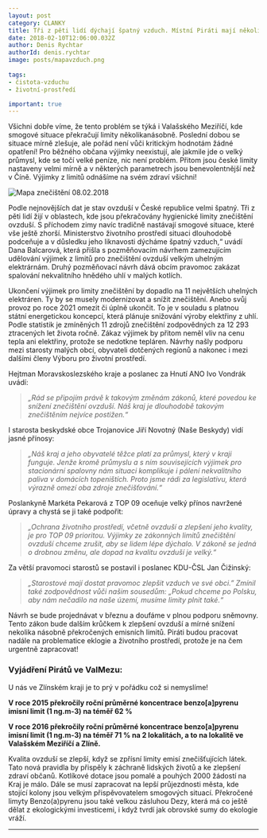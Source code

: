 ```yaml
---
layout: post
category: CLANKY
title: Tři z pěti lidí dýchají špatný vzduch. Místní Piráti mají několik návrhů na jejich řešení.
date: 2018-02-10T12:06:00.032Z
author: Denis Rychtar
authorId: denis.rychtar
image: posts/mapavzduch.png
 
tags: 
- čistota-vzduchu 
- životní-prostředí

important: true
---
```

Všichni dobře víme, že tento problém se týká i Valašského Meziříčí, kde smogové situace překračují limity několikanásobně. Poslední dobou se situace mírně zlešuje, ale pořád není vůči kritickým hodnotám žádné opatření!
Pro běžného občana výjimky neexistují, ale jakmile jde o velký průmysl, kde se točí velké peníze, nic není problém. Přitom jsou české limity nastaveny velmi mírně a v některých parametrech jsou benevolentnější než v Číně. Výjimky z limitů odnášíme na svém zdraví všichni!

![Mapa znečištění 08.02.2018](https://valmez.pirati.cz/assets/img/posts/mapavzduch2.png)

Podle nejnovějších dat je stav ovzduší v České republice velmi špatný. Tři z pěti lidí žijí v oblastech, kde jsou překračovány hygienické limity znečištění ovzduší. S příchodem zimy navíc tradičně nastávají smogové situace, které vše ještě zhorší. Ministerstvo životního prostředí situaci dlouhodobě podceňuje a v důsledku jeho liknavosti dýcháme špatný vzduch,“ uvádí Dana Balcarová, která přišla s pozměňovacím návrhem zamezujícím udělování výjimek z limitů pro znečištění ovzduší velkým uhelným elektrárnám. Druhý pozměňovací návrh dává obcím pravomoc zakázat spalování nekvalitního hnědého uhlí v malých kotlích.

Ukončení výjimek pro limity znečištění by dopadlo na 11 největších uhelných elektráren. Ty by se musely modernizovat a snížit znečištění. Anebo svůj provoz po roce 2021 omezit či úplně ukončit. To je v souladu s platnou státní energetickou koncepcí, která plánuje snižování výroby elektřiny z uhlí. Podle statistik je zmíněných 11 zdrojů znečištění zodpovědných za 12 293 ztracených let života ročně. Zákaz výjimek by přitom neměl vliv na cenu tepla ani elektřiny, protože se nedotkne tepláren.
Návrhy našly podporu mezi starosty malých obcí, obyvateli dotčených regionů a nakonec i mezi dalšími členy Výboru pro životní prostředí. 

Hejtman Moravskoslezského kraje a poslanec za Hnutí ANO Ivo Vondrák uvádí:
> *„Rád se připojím právě k takovým změnám zákonů, které povedou ke snížení znečištění ovzduší. Náš kraj je dlouhodobě takovým znečištěním nejvíce postižen.“*

I starosta beskydské obce Trojanovice Jiří Novotný (Naše Beskydy) vidí jasné přínosy:
> *„Náš kraj a jeho obyvatelé těžce platí za průmysl, který v kraji funguje. Jenže kromě průmyslu a s ním souvisejících výjimek pro stacionární spalovny nám situaci komplikuje i pálení nekvalitního paliva v domácích topeništích. Proto jsme rádi za legislativu, která výrazně omezí oba zdroje znečišťování.“*

Poslankyně Markéta Pekarová z TOP 09 oceňuje velký přínos navržené úpravy a chystá se ji také podpořit:
> *„Ochrana životního prostředí, včetně ovzduší a zlepšení jeho kvality, je pro TOP 09 prioritou. Výjimky ze zákonných limitů znečištění ovzduší chceme zrušit, aby se lidem lépe dýchalo. V zákoně se jedná o drobnou změnu, ale dopad na kvalitu ovzduší je velký.“*

Za větší pravomoci starostů se postavil i poslanec KDU-ČSL Jan Čižinský:
> *„Starostové mají dostat pravomoc zlepšit vzduch ve své obci.” Zmínil také zodpovědnost vůči našim sousedům: „Pokud chceme po Polsku, aby nám nečadilo na naše území, musíme limity plnit také.“*

Návrh se bude projednávat v březnu a doufáme v plnou podporu sněmovny. Tento zákon bude dalším krůčkem k zlepšení ovzduší a mírné snížení nekolika násobně překročených emisních limitů.
Piráti budou pracovat nadále na problematice eklogie a životního prostředí, protože je na čem urgentně zapracovat!

### Vyjádření Pirátů ve ValMezu:

U nás ve Zlínském kraji je to prý v pořádku což si nemyslíme!

**V roce 2015 překročily roční průměrné koncentrace benzo[a]pyrenu imisní limit (1 ng.m-3) na téměř 62 %**

**V roce 2016 překročily roční průměrné koncentrace benzo[a]pyrenu imisní limit (1 ng.m-3) na téměř 71 % na
2 lokalitách, a to na lokalitě ve Valašském Meziříčí a Zlíně.**

Kvalita ovzduší se zlepší, když se zpřísní limity emisí znečišťujících látek. Tato nová pravidla by přispěly k záchraně lidských životů a ke zlepšení zdraví občanů. Kotlíkové dotace jsou pomalé a pouhých 2000 žádostí na Kraj je málo. 
Dále se musí zapracovat na lepší průjezdnosti města, kde stojící kolony jsou velkým přispěvovatelem smogových situací. Překročené limyty Benzo(a)pyrenu jsou také velkou zásluhou Dezy, která má co ještě dělat z ekologickými investicemi, i když tvrdí jak obrovské sumy do ekologie vráží.

- - -
